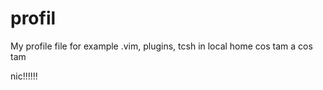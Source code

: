 profil
======

My profile file for example .vim, plugins, tcsh in local home 
cos tam
a cos tam

nic!!!!!!
